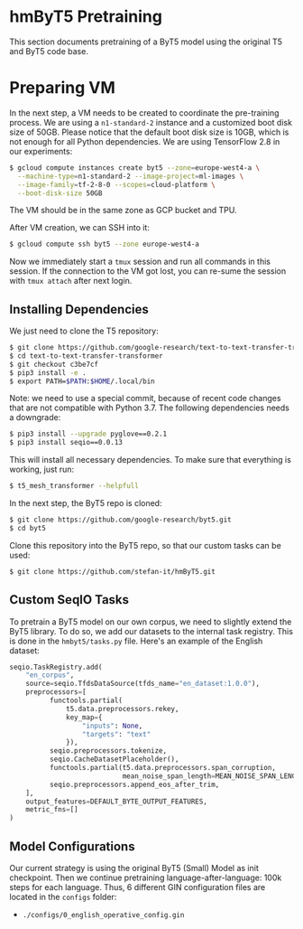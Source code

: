 # hmByT5 Pretraining

This section documents pretraining of a ByT5 model using the original T5 and ByT5 code base.

# Preparing VM

In the next step, a VM needs to be created to coordinate the pre-training process. We are using a `n1-standard-2` instance and a customized boot disk size of 50GB. Please notice that the default boot disk size is 10GB, which is not enough for all Python dependencies. We are using TensorFlow 2.8 in our experiments:

```bash
$ gcloud compute instances create byt5 --zone=europe-west4-a \
  --machine-type=n1-standard-2 --image-project=ml-images \
  --image-family=tf-2-8-0 --scopes=cloud-platform \
  --boot-disk-size 50GB
```

The VM should be in the same zone as GCP bucket and TPU.

After VM creation, we can SSH into it:

```bash
$ gcloud compute ssh byt5 --zone europe-west4-a
```

Now we immediately start a `tmux` session and run all commands in this session. If the connection to the VM got lost, you can re-sume the session with `tmux attach` after next login.

## Installing Dependencies

We just need to clone the T5 repository:

```bash
$ git clone https://github.com/google-research/text-to-text-transfer-transformer.git
$ cd text-to-text-transfer-transformer
$ git checkout c3be7cf
$ pip3 install -e .
$ export PATH=$PATH:$HOME/.local/bin
```

Note: we need to use a special commit, because of recent code changes that are not compatible with Python 3.7. The following dependencies needs a downgrade:

```bash
$ pip3 install --upgrade pyglove==0.2.1
$ pip3 install seqio==0.0.13
```

This will install all necessary dependencies. To make sure that everything is working, just run:

```bash
$ t5_mesh_transformer --helpfull
```

In the next step, the ByT5 repo is cloned:

```bash
$ git clone https://github.com/google-research/byt5.git
$ cd byt5
```

Clone this repository into the ByT5 repo, so that our custom tasks can be used:

```bash
$ git clone https://github.com/stefan-it/hmByT5.git
```

## Custom SeqIO Tasks

To pretrain a ByT5 model on our own corpus, we need to slightly extend the ByT5 library. To do so, we add our datasets to the internal task registry.
This is done in the `hmbyt5/tasks.py` file. Here's an example of the English dataset:

```python
seqio.TaskRegistry.add(
    "en_corpus",
    source=seqio.TfdsDataSource(tfds_name="en_dataset:1.0.0"),
    preprocessors=[
          functools.partial(
              t5.data.preprocessors.rekey,
              key_map={
                  "inputs": None,
                  "targets": "text"
              }),
          seqio.preprocessors.tokenize,
          seqio.CacheDatasetPlaceholder(),
          functools.partial(t5.data.preprocessors.span_corruption,
                            mean_noise_span_length=MEAN_NOISE_SPAN_LENGTH),
          seqio.preprocessors.append_eos_after_trim,
    ],
    output_features=DEFAULT_BYTE_OUTPUT_FEATURES,
    metric_fns=[]
)
```

## Model Configurations

Our current strategy is using the original ByT5 (Small) Model as init checkpoint. Then we continue pretraining language-after-language: 100k steps for each language.
Thus, 6 different GIN configuration files are located in the `configs` folder:

* `./configs/0_english_operative_config.gin`
